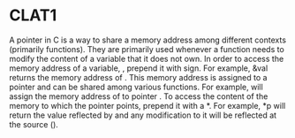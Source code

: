 # CLAT1
 A pointer in C is a way to share a memory address among different contexts (primarily functions). They are primarily used whenever a function needs to modify the content of a variable that it does not own.  In order to access the memory address of a variable, , prepend it with  sign. For example, &amp;val returns the memory address of .  This memory address is assigned to a pointer and can be shared among various functions. For example,  will assign the memory address of  to pointer . To access the content of the memory to which the pointer points, prepend it with a *. For example, *p will return the value reflected by  and any modification to it will be reflected at the source ().

